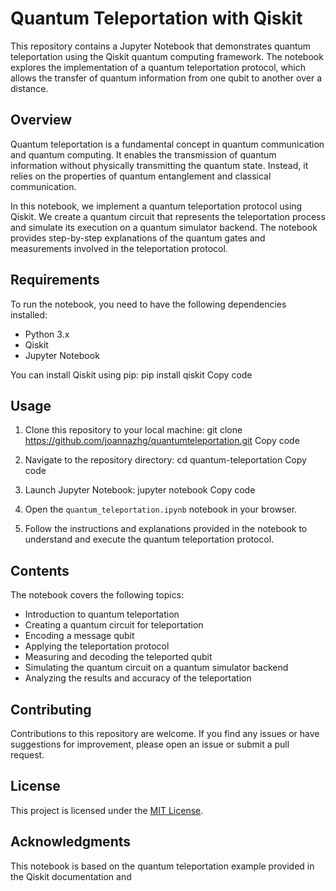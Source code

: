 # Quantum Teleportation with Qiskit

This repository contains a Jupyter Notebook that demonstrates quantum teleportation using the Qiskit quantum computing framework. The notebook explores the implementation of a quantum teleportation protocol, which allows the transfer of quantum information from one qubit to another over a distance.

## Overview

Quantum teleportation is a fundamental concept in quantum communication and quantum computing. It enables the transmission of quantum information without physically transmitting the quantum state. Instead, it relies on the properties of quantum entanglement and classical communication.

In this notebook, we implement a quantum teleportation protocol using Qiskit. We create a quantum circuit that represents the teleportation process and simulate its execution on a quantum simulator backend. The notebook provides step-by-step explanations of the quantum gates and measurements involved in the teleportation protocol.

## Requirements

To run the notebook, you need to have the following dependencies installed:

- Python 3.x
- Qiskit
- Jupyter Notebook

You can install Qiskit using pip:
pip install qiskit
Copy code
## Usage

1. Clone this repository to your local machine:
git clone https://github.com/joannazhg/quantumteleportation.git
Copy code
2. Navigate to the repository directory:
cd quantum-teleportation
Copy code
3. Launch Jupyter Notebook:
jupyter notebook
Copy code
4. Open the `quantum_teleportation.ipynb` notebook in your browser.

5. Follow the instructions and explanations provided in the notebook to understand and execute the quantum teleportation protocol.

## Contents

The notebook covers the following topics:

- Introduction to quantum teleportation
- Creating a quantum circuit for teleportation
- Encoding a message qubit
- Applying the teleportation protocol
- Measuring and decoding the teleported qubit
- Simulating the quantum circuit on a quantum simulator backend
- Analyzing the results and accuracy of the teleportation

## Contributing

Contributions to this repository are welcome. If you find any issues or have suggestions for improvement, please open an issue or submit a pull request.

## License

This project is licensed under the [MIT License](LICENSE).

## Acknowledgments

This notebook is based on the quantum teleportation example provided in the Qiskit documentation and
